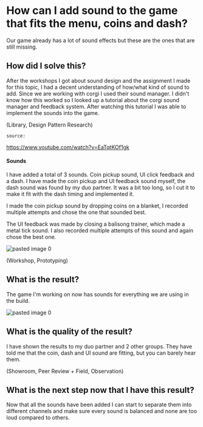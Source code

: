 # How can I add sound to the game that fits the menu, coins and dash?

Our game already has a lot of sound effects  but these are the ones that are still missing. 
## How did I solve this?

After the workshops I got about sound design and the assignment I made for this topic, I had a decent understanding of how/what kind of sound to add. Since we are working with corgi I used their sound manager. I didn't know how this worked so I looked up a tutorial about the corgi sound manager and feedback system.  After watching this tutorial I was able to implement the sounds into the game.

(Library, Design Pattern Research)

    source:

https://www.youtube.com/watch?v=EaTqtKOf1gk 

#### Sounds

I have added a total of 3 sounds. Coin pickup sound, UI click feedback and a dash. I have made the coin pickup and UI feedback sound myself, the dash sound was found by my duo partner. It was a bit too long, so I cut it to make it fit with the dash timing and implemented it.

I made the coin pickup sound by dropping coins on a blanket, I recorded multiple attempts and chose the one that sounded best.

The UI feedback was made by closing a balisong trainer, which made a metal tick sound. I also recorded multiple attempts of this sound and again chose the best one.

![pasted image 0](https://github.com/Timsel1/GDT-S4Portfolio/assets/90602424/ebde5ab6-e843-405c-bd2a-cd10e725148d)

(Workshop, Prototyping)

## What is the result?

The game I'm working on now has sounds for everything we are using in the build.

![pasted image 0](https://github.com/Timsel1/GDT-S4Portfolio/assets/90602424/bc7de9d3-c5c7-4809-977f-64b864afa5ed)

## What is the quality of the result?

I have shown the results to my duo partner and 2 other groups. They have told me that the coin, dash and UI sound are fitting, but you can barely hear them.

(Showroom, Peer Review + Field, Observation)
## What is the next step now that I have this result?

Now that all the sounds have been added I can start to separate them into different channels and make sure every sound is balanced and none are too loud compared to others.
